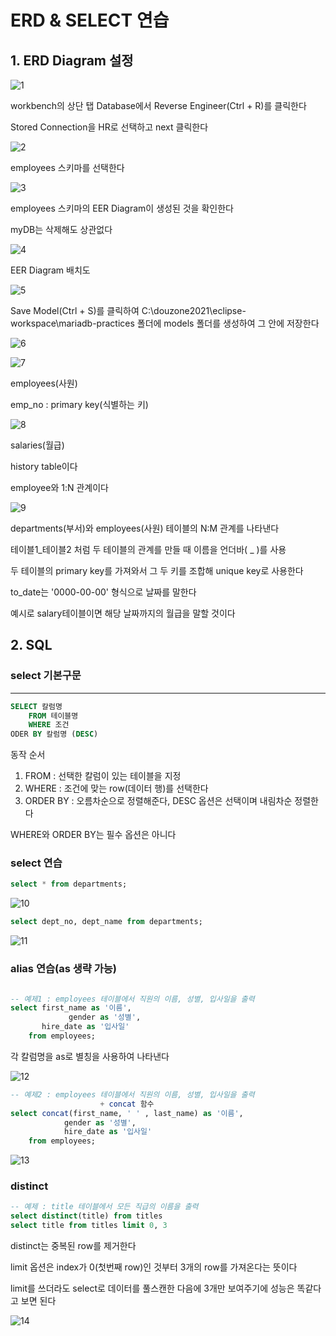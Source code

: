 # ERD & SELECT 연습

## 1. ERD Diagram 설정

![1](SQLImg/1.png)

workbench의 상단 탭 Database에서 Reverse Engineer(Ctrl + R)를 클릭한다

Stored Connection을 HR로 선택하고 next 클릭한다



![2](SQLImg/2.png)

employees 스키마를 선택한다



![3](SQLImg/3.png)

employees 스키마의 EER Diagram이 생성된 것을 확인한다

myDB는 삭제해도 상관없다



![4](SQLImg/4.png)

EER Diagram 배치도



![5](SQLImg/5.png)

Save Model(Ctrl + S)를 클릭하여 C:\douzone2021\eclipse-workspace\mariadb-practices 폴더에 models 폴더를 생성하여 그 안에 저장한다



![6](SQLImg/6.png)

![7](SQLImg/7.png)

employees(사원)

emp_no : primary key(식별하는 키)



![8](SQLImg/8.png)

salaries(월급)

history table이다 

employee와 1:N 관계이다



![9](SQLImg/9.png)

departments(부서)와 employees(사원) 테이블의 N:M 관계를 나타낸다

테이블1_테이블2 처럼 두 테이블의 관계를 만들 때 이름을 언더바( _ )를 사용

두 테이블의 primary key를 가져와서 그 두 키를 조합해 unique key로 사용한다

to_date는 '0000-00-00' 형식으로 날짜를 말한다

예시로 salary테이블이면 해당 날짜까지의 월급을 말할 것이다



## 2. SQL

### select 기본구문

---

```sql
SELECT 칼럼명
	FROM 테이블명
	WHERE 조건
ODER BY 칼럼명 (DESC)
```

동작 순서

1. FROM : 선택한 칼럼이 있는 테이블을 지정
2. WHERE : 조건에 맞는 row(데이터 행)를 선택한다
3. ORDER BY : 오름차순으로 정렬해준다, DESC 옵션은 선택이며 내림차순 정렬한다

WHERE와 ORDER BY는 필수 옵션은 아니다



### select 연습

```sql
select * from departments;
```

![10](SQLImg/10.png)



```sql
select dept_no, dept_name from departments;
```

![11](SQLImg/11.png)



### alias 연습(as 생략 가능)

```sql

-- 예제1 : employees 테이블에서 직원의 이름, 성별, 입사일을 출력
select first_name as '이름', 
			 gender as '성별',
       hire_date as '입사일'
	from employees;
```

각 칼럼명을 as로 별칭을 사용하여 나타낸다

![12](SQLImg/12.png)



```sql
-- 예제2 : employees 테이블에서 직원의 이름, 성별, 입사일을 출력 
					+ concat 함수
select concat(first_name, ' ' , last_name) as '이름', 
			gender as '성별',
            hire_date as '입사일'
	from employees;
```

![13](SQLImg/13.png)



### distinct

```sql
-- 예제 : title 테이블에서 모든 직급의 이름을 출력
select distinct(title) from titles
select title from titles limit 0, 3
```

distinct는 중복된 row를 제거한다

limit 옵션은 index가 0(첫번째 row)인 것부터 3개의 row를 가져온다는 뜻이다

limit를 쓰더라도 select로 데이터를 풀스캔한 다음에 3개만 보여주기에 성능은 똑같다고 보면 된다

![14](SQLImg/14.png)
